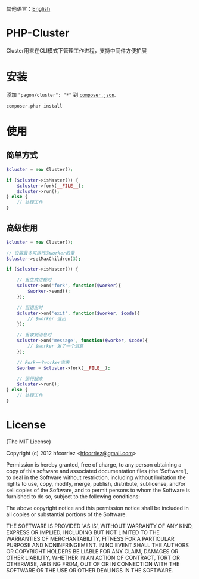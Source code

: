 其他语言：[English](README_en.md)

# PHP-Cluster

Cluster用来在CLI模式下管理工作进程，支持中间件方便扩展

# 安装

添加 `"pagon/cluster": "*"` 到 [`composer.json`](http://getcomposer.org).

```
composer.phar install
```

# 使用

## 简单方式

```php
$cluster = new Cluster();

if ($cluster->isMaster()) {
    $cluster->fork(__FILE__);
    $cluster->run();
} else {
    // 处理工作
}
```

## 高级使用

```php
$cluster = new Cluster();

// 设置最多可运行的worker数量
$cluster->setMaxChildren(3);

if ($cluster->isMaster()) {

    // 当生成进程时
    $cluster->on('fork', function($worker){
        $worker->send();
    });

    // 当退出时
    $cluster->on('exit', function($worker, $code){
        // $worker 退出
    });

    // 当收到消息时
    $cluster->on('message', function($worker, $code){
        // $worker 发了一个消息
    });

    // Fork一个worker出来
    $worker = $cluster->fork(__FILE__);

    // 运行起来
    $cluster->run();
} else {
    // 处理工作
}
```

# License

(The MIT License)

Copyright (c) 2012 hfcorriez &lt;hfcorriez@gmail.com&gt;

Permission is hereby granted, free of charge, to any person obtaining
a copy of this software and associated documentation files (the
'Software'), to deal in the Software without restriction, including
without limitation the rights to use, copy, modify, merge, publish,
distribute, sublicense, and/or sell copies of the Software, and to
permit persons to whom the Software is furnished to do so, subject to
the following conditions:

The above copyright notice and this permission notice shall be
included in all copies or substantial portions of the Software.

THE SOFTWARE IS PROVIDED 'AS IS', WITHOUT WARRANTY OF ANY KIND,
EXPRESS OR IMPLIED, INCLUDING BUT NOT LIMITED TO THE WARRANTIES OF
MERCHANTABILITY, FITNESS FOR A PARTICULAR PURPOSE AND NONINFRINGEMENT.
IN NO EVENT SHALL THE AUTHORS OR COPYRIGHT HOLDERS BE LIABLE FOR ANY
CLAIM, DAMAGES OR OTHER LIABILITY, WHETHER IN AN ACTION OF CONTRACT,
TORT OR OTHERWISE, ARISING FROM, OUT OF OR IN CONNECTION WITH THE
SOFTWARE OR THE USE OR OTHER DEALINGS IN THE SOFTWARE.